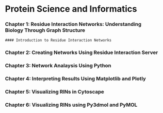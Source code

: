 # **Protein Science and Informatics**
### Chapter 1: Residue Interaction Networks: Understanding Biology Through Graph Structure
    #### Introduction to Residue Interaction Networks
### Chapter 2: Creating Networks Using Residue Interaction Server
### Chapter 3: Network Analaysis Using Python
### Chapter 4: Interpreting Results Using Matplotlib and Plotly
### Chapter 5: Visualizing RINs in Cytoscape
### Chapter 6: Visualizing RINs using Py3dmol and PyMOL
